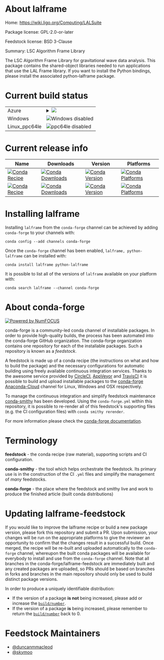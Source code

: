 About lalframe
==============

Home: https://wiki.ligo.org/Computing/LALSuite

Package license: GPL-2.0-or-later

Feedstock license: BSD 3-Clause

Summary: LSC Algorithm Frame Library

The LSC Algorithm Frame Library for gravitational wave data analysis.
This package contains the shared-object libraries needed to run
applications that use the LAL Frame library.  If you want to install
the Python bindings, please install the associated python-lalframe
package.


Current build status
====================


<table>
    
  <tr>
    <td>Azure</td>
    <td>
      <details>
        <summary>
          <a href="https://dev.azure.com/conda-forge/feedstock-builds/_build/latest?definitionId=3994&branchName=master">
            <img src="https://dev.azure.com/conda-forge/feedstock-builds/_apis/build/status/lalframe-feedstock?branchName=master">
          </a>
        </summary>
        <table>
          <thead><tr><th>Variant</th><th>Status</th></tr></thead>
          <tbody><tr>
              <td>linux</td>
              <td>
                <a href="https://dev.azure.com/conda-forge/feedstock-builds/_build/latest?definitionId=3994&branchName=master">
                  <img src="https://dev.azure.com/conda-forge/feedstock-builds/_apis/build/status/lalframe-feedstock?branchName=master&jobName=linux&configuration=linux_" alt="variant">
                </a>
              </td>
            </tr><tr>
              <td>osx</td>
              <td>
                <a href="https://dev.azure.com/conda-forge/feedstock-builds/_build/latest?definitionId=3994&branchName=master">
                  <img src="https://dev.azure.com/conda-forge/feedstock-builds/_apis/build/status/lalframe-feedstock?branchName=master&jobName=osx&configuration=osx_" alt="variant">
                </a>
              </td>
            </tr>
          </tbody>
        </table>
      </details>
    </td>
  </tr>
  <tr>
    <td>Windows</td>
    <td>
      <img src="https://img.shields.io/badge/Windows-disabled-lightgrey.svg" alt="Windows disabled">
    </td>
  </tr>
  <tr>
    <td>Linux_ppc64le</td>
    <td>
      <img src="https://img.shields.io/badge/ppc64le-disabled-lightgrey.svg" alt="ppc64le disabled">
    </td>
  </tr>
</table>

Current release info
====================

| Name | Downloads | Version | Platforms |
| --- | --- | --- | --- |
| [![Conda Recipe](https://img.shields.io/badge/recipe-lalframe-green.svg)](https://anaconda.org/conda-forge/lalframe) | [![Conda Downloads](https://img.shields.io/conda/dn/conda-forge/lalframe.svg)](https://anaconda.org/conda-forge/lalframe) | [![Conda Version](https://img.shields.io/conda/vn/conda-forge/lalframe.svg)](https://anaconda.org/conda-forge/lalframe) | [![Conda Platforms](https://img.shields.io/conda/pn/conda-forge/lalframe.svg)](https://anaconda.org/conda-forge/lalframe) |
| [![Conda Recipe](https://img.shields.io/badge/recipe-python--lalframe-green.svg)](https://anaconda.org/conda-forge/python-lalframe) | [![Conda Downloads](https://img.shields.io/conda/dn/conda-forge/python-lalframe.svg)](https://anaconda.org/conda-forge/python-lalframe) | [![Conda Version](https://img.shields.io/conda/vn/conda-forge/python-lalframe.svg)](https://anaconda.org/conda-forge/python-lalframe) | [![Conda Platforms](https://img.shields.io/conda/pn/conda-forge/python-lalframe.svg)](https://anaconda.org/conda-forge/python-lalframe) |

Installing lalframe
===================

Installing `lalframe` from the `conda-forge` channel can be achieved by adding `conda-forge` to your channels with:

```
conda config --add channels conda-forge
```

Once the `conda-forge` channel has been enabled, `lalframe, python-lalframe` can be installed with:

```
conda install lalframe python-lalframe
```

It is possible to list all of the versions of `lalframe` available on your platform with:

```
conda search lalframe --channel conda-forge
```


About conda-forge
=================

[![Powered by NumFOCUS](https://img.shields.io/badge/powered%20by-NumFOCUS-orange.svg?style=flat&colorA=E1523D&colorB=007D8A)](http://numfocus.org)

conda-forge is a community-led conda channel of installable packages.
In order to provide high-quality builds, the process has been automated into the
conda-forge GitHub organization. The conda-forge organization contains one repository
for each of the installable packages. Such a repository is known as a *feedstock*.

A feedstock is made up of a conda recipe (the instructions on what and how to build
the package) and the necessary configurations for automatic building using freely
available continuous integration services. Thanks to the awesome service provided by
[CircleCI](https://circleci.com/), [AppVeyor](https://www.appveyor.com/)
and [TravisCI](https://travis-ci.com/) it is possible to build and upload installable
packages to the [conda-forge](https://anaconda.org/conda-forge)
[Anaconda-Cloud](https://anaconda.org/) channel for Linux, Windows and OSX respectively.

To manage the continuous integration and simplify feedstock maintenance
[conda-smithy](https://github.com/conda-forge/conda-smithy) has been developed.
Using the ``conda-forge.yml`` within this repository, it is possible to re-render all of
this feedstock's supporting files (e.g. the CI configuration files) with ``conda smithy rerender``.

For more information please check the [conda-forge documentation](https://conda-forge.org/docs/).

Terminology
===========

**feedstock** - the conda recipe (raw material), supporting scripts and CI configuration.

**conda-smithy** - the tool which helps orchestrate the feedstock.
                   Its primary use is in the construction of the CI ``.yml`` files
                   and simplify the management of *many* feedstocks.

**conda-forge** - the place where the feedstock and smithy live and work to
                  produce the finished article (built conda distributions)


Updating lalframe-feedstock
===========================

If you would like to improve the lalframe recipe or build a new
package version, please fork this repository and submit a PR. Upon submission,
your changes will be run on the appropriate platforms to give the reviewer an
opportunity to confirm that the changes result in a successful build. Once
merged, the recipe will be re-built and uploaded automatically to the
`conda-forge` channel, whereupon the built conda packages will be available for
everybody to install and use from the `conda-forge` channel.
Note that all branches in the conda-forge/lalframe-feedstock are
immediately built and any created packages are uploaded, so PRs should be based
on branches in forks and branches in the main repository should only be used to
build distinct package versions.

In order to produce a uniquely identifiable distribution:
 * If the version of a package **is not** being increased, please add or increase
   the [``build/number``](https://conda.io/docs/user-guide/tasks/build-packages/define-metadata.html#build-number-and-string).
 * If the version of a package **is** being increased, please remember to return
   the [``build/number``](https://conda.io/docs/user-guide/tasks/build-packages/define-metadata.html#build-number-and-string)
   back to 0.

Feedstock Maintainers
=====================

* [@duncanmmacleod](https://github.com/duncanmmacleod/)
* [@skymoo](https://github.com/skymoo/)


<!-- dummy commit to enable rerendering -->

